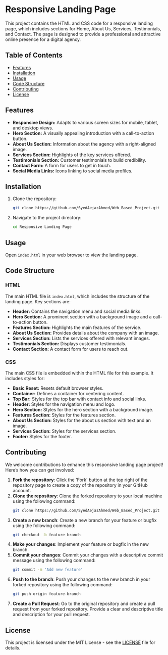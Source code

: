 # Responsive Landing Page
This project contains the HTML and CSS code for a responsive landing page, which includes sections for Home, About Us, Services, Testimonials, and Contact. The page is designed to provide a professional and attractive online presence for a digital agency.

## Table of Contents
- [Features](#features)
- [Installation](#installation)
- [Usage](#usage)
- [Code Structure](#code-structure)
- [Contributing](#contributing)
- [License](#license)

## Features
- **Responsive Design:** Adapts to various screen sizes for mobile, tablet, and desktop views.
- **Hero Section:** A visually appealing introduction with a call-to-action button.
- **About Us Section:** Information about the agency with a right-aligned image.
- **Services Section:** Highlights of the key services offered.
- **Testimonials Section:** Customer testimonials to build credibility.
- **Contact Form:** A form for users to get in touch.
- **Social Media Links:** Icons linking to social media profiles.

## Installation
1. Clone the repository:
    ```bash
    git clone https://github.com/SyedAejazAhmed/Web_Based_Project.git
    ```
2. Navigate to the project directory:
    ```bash
    cd Responsive Landing Page
    ```

## Usage
Open `index.html` in your web browser to view the landing page.

## Code Structure
### HTML
The main HTML file is `index.html`, which includes the structure of the landing page. Key sections are:
- **Header:** Contains the navigation menu and social media links.
- **Hero Section:** A prominent section with a background image and a call-to-action button.
- **Features Section:** Highlights the main features of the service.
- **About Us Section:** Provides details about the company with an image.
- **Services Section:** Lists the services offered with relevant images.
- **Testimonials Section:** Displays customer testimonials.
- **Contact Section:** A contact form for users to reach out.

### CSS
The main CSS file is embedded within the HTML file for this example. It includes styles for:
- **Basic Reset:** Resets default browser styles.
- **Container:** Defines a container for centering content.
- **Top Bar:** Styles for the top bar with contact info and social links.
- **Header:** Styles for the navigation menu and logo.
- **Hero Section:** Styles for the hero section with a background image.
- **Features Section:** Styles for the features section.
- **About Us Section:** Styles for the about us section with text and an image.
- **Services Section:** Styles for the services section.
- **Footer:** Styles for the footer.

## Contributing
We welcome contributions to enhance this responsive landing page project! Here’s how you can get involved:
1. **Fork the repository**: Click the 'Fork' button at the top right of the repository page to create a copy of the repository in your GitHub account.
2. **Clone the repository**: Clone the forked repository to your local machine using the following command:
    ```bash
    git clone https://github.com/SyedAejazAhmed/Web_Based_Project.git
    ```
3. **Create a new branch**: Create a new branch for your feature or bugfix using the following command:
    ```bash
    git checkout -b feature-branch
    ```
4. **Make your changes**: Implement your feature or bugfix in the new branch.
5. **Commit your changes**: Commit your changes with a descriptive commit message using the following command:
    ```bash
    git commit -m 'Add new feature'
    ```
6. **Push to the branch**: Push your changes to the new branch in your forked repository using the following command:
    ```bash
    git push origin feature-branch
    ```
7. **Create a Pull Request**: Go to the original repository and create a pull request from your forked repository. Provide a clear and descriptive title and description for your pull request.

## License
This project is licensed under the MIT License - see the [LICENSE](LICENSE) file for details.
